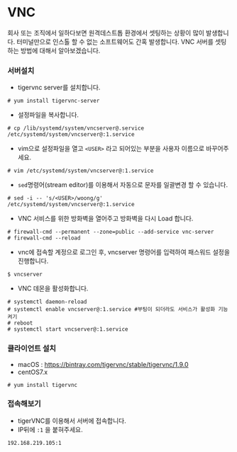 # VNC
회사 또는 조직에서 일하다보면 원격데스트톱 환경에서 셋팅하는 상황이 많이 발생합니다.
터미널만으로 인스톨 할 수 없는 소프트웨어도 간혹 발생합니다.
VNC 서버를 셋팅하는 방법에 대해서 알아보겠습니다.

### 서버설치
- tigervnc server를 설치합니다.
```
# yum install tigervnc-server
```

- 설정파일을 복사합니다.
```
# cp /lib/systemd/system/vncserver@.service /etc/systemd/system/vncserver@:1.service
```

- vim으로 설정파일을 열고 `<USER>` 라고 되어있는 부분을 사용자 이름으로 바꾸어주세요.
```
# vim /etc/systemd/system/vncserver@:1.service
```

- `sed`명령어(stream editor)를 이용해서 자동으로 문자를 일괄변경 할 수 있습니다.
```
# sed -i -- 's/<USER>/woong/g' /etc/systemd/system/vncserver@:1.service
```

- VNC 서비스를 위한 방화벽을 열어주고 방화벽을 다시 Load 합니다.
```
# firewall-cmd --permanent --zone=public --add-service vnc-server
# firewall-cmd --reload
```

- vnc에 접속할 계정으로 로그인 후, vncserver 명령어를 입력하여  패스워드 설정을 진행합니다.
```
$ vncserver                                                                                
```

- VNC 데몬을 활성화합니다.
```
# systemctl daemon-reload
# systemctl enable vncserver@:1.service #부팅이 되더라도 서비스가 활성화 기능켜기
# reboot
# systemctl start vncserver@:1.service
```

### 클라이언트 설치
- macOS : https://bintray.com/tigervnc/stable/tigervnc/1.9.0
- centOS7.x
```
# yum install tigervnc
```

### 접속해보기
- tigerVNC를 이용해서 서버에 접속합니다.
- IP뒤에 `:1` 을 붙혀주세요.
```
192.168.219.105:1
```
